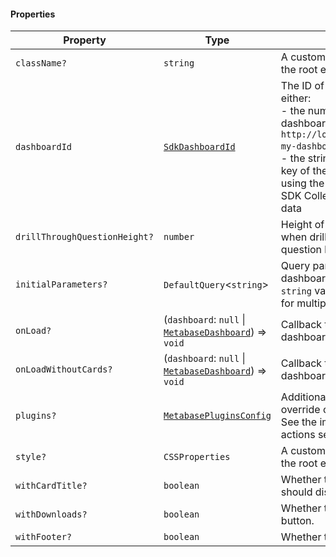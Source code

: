 #### Properties

| Property                                                              | Type                                                                                      | Description                                                                                                                                                                                                                                                                                                                        |
| --------------------------------------------------------------------- | ----------------------------------------------------------------------------------------- | ---------------------------------------------------------------------------------------------------------------------------------------------------------------------------------------------------------------------------------------------------------------------------------------------------------------------------------- |
| <a id="classname"></a> `className?`                                   | `string`                                                                                  | A custom class name to be added to the root element.                                                                                                                                                                                                                                                                               |
| <a id="dashboardid"></a> `dashboardId`                                | [`SdkDashboardId`](./api_html/internal/SdkDashboardId.md)                                 | The ID of the dashboard. This is either: <br>- the numerical ID when accessing a dashboard link, i.e. `http://localhost:3000/dashboard/1-my-dashboard` where the ID is `1` <br>- the string ID found in the `entity_id` key of the dashboard object when using the API directly or using the SDK Collection Browser to return data |
| <a id="drillthroughquestionheight"></a> `drillThroughQuestionHeight?` | `number`                                                                                  | Height of a question component when drilled from the dashboard to a question level.                                                                                                                                                                                                                                                |
| <a id="initialparameters"></a> `initialParameters?`                   | `DefaultQuery`<`string`>                                                                  | Query parameters for the dashboard. For a single option, use a `string` value, and use a list of strings for multiple options.                                                                                                                                                                                                     |
| <a id="onload"></a> `onLoad?`                                         | (`dashboard`: `null` \| [`MetabaseDashboard`](./api_html/MetabaseDashboard.md)) => `void` | Callback that is called when the dashboard is loaded.                                                                                                                                                                                                                                                                              |
| <a id="onloadwithoutcards"></a> `onLoadWithoutCards?`                 | (`dashboard`: `null` \| [`MetabaseDashboard`](./api_html/MetabaseDashboard.md)) => `void` | Callback that is called when the dashboard is loaded without cards.                                                                                                                                                                                                                                                                |
| <a id="plugins"></a> `plugins?`                                       | [`MetabasePluginsConfig`](./api_html/MetabasePluginsConfig.md)                            | Additional mapper function to override or add drill-down menu. See the implementing custom actions section for more details.                                                                                                                                                                                                       |
| <a id="style"></a> `style?`                                           | `CSSProperties`                                                                           | A custom style object to be added to the root element.                                                                                                                                                                                                                                                                             |
| <a id="withcardtitle"></a> `withCardTitle?`                           | `boolean`                                                                                 | Whether the dashboard cards should display a title.                                                                                                                                                                                                                                                                                |
| <a id="withdownloads"></a> `withDownloads?`                           | `boolean`                                                                                 | Whether to hide the download button.                                                                                                                                                                                                                                                                                               |
| <a id="withfooter"></a> `withFooter?`                                 | `boolean`                                                                                 | Whether to display the footer.                                                                                                                                                                                                                                                                                                     |
